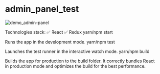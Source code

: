 # admin_panel_test
![demo_admin-panel](https://github.com/IhorAnDev/admin_panel_test/assets/34740123/df143423-f333-4a84-9376-759a077d769d)


Technologies stack:
✅ React
✅ Redux
yarn/npm start

Runs the app in the development mode.
yarn/npm test

Launches the test runner in the interactive watch mode.
yarn/npm build

Builds the app for production to the build folder. It correctly bundles React in production mode and optimizes the build for the best performance.

